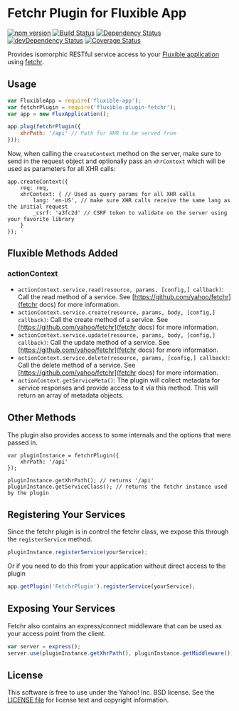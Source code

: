 # Fetchr Plugin for Fluxible App

[![npm version](https://badge.fury.io/js/fluxible-plugin-fetchr.svg)](http://badge.fury.io/js/fluxible-plugin-fetchr)
[![Build Status](https://travis-ci.org/yahoo/fluxible-plugin-fetchr.svg?branch=master)](https://travis-ci.org/yahoo/fluxible-plugin-fetchr)
[![Dependency Status](https://david-dm.org/yahoo/fluxible-plugin-fetchr.svg)](https://david-dm.org/yahoo/fluxible-plugin-fetchr)
[![devDependency Status](https://david-dm.org/yahoo/fluxible-plugin-fetchr/dev-status.svg)](https://david-dm.org/yahoo/fluxible-plugin-fetchr#info=devDependencies)
[![Coverage Status](https://coveralls.io/repos/yahoo/fluxible-plugin-fetchr/badge.png?branch=master)](https://coveralls.io/r/yahoo/fluxible-plugin-fetchr?branch=master)

Provides isomorphic RESTful service access to your [Fluxible application](https://github.com/yahoo/fluxible-app) using [fetchr](https://github.com/yahoo/fetchr).

## Usage

```js
var FluxibleApp = require('fluxible-app');
var fetchrPlugin = require('fluxible-plugin-fetchr');
var app = new FluxApplication();

app.plug(fetchrPlugin({
    xhrPath: '/api' // Path for XHR to be served from
}));
```

Now, when calling the `createContext` method on the server, make sure to send in the request object and optionally pass an `xhrContext` which will be used as parameters for all XHR calls:

```
app.createContext({
    req: req,
    xhrContext: { // Used as query params for all XHR calls
        lang: 'en-US', // make sure XHR calls receive the same lang as the initial request
        _csrf: 'a3fc2d' // CSRF token to validate on the server using your favorite library
    }
});
```

## Fluxible Methods Added

### actionContext

 * `actionContext.service.read(resource, params, [config,] callback)`: Call the read method of a service. See [https://github.com/yahoo/fetchr](fetchr docs) for more information.
 * `actionContext.service.create(resource, params, body, [config,] callback)`: Call the create method of a service. See [https://github.com/yahoo/fetchr](fetchr docs) for more information.
 * `actionContext.service.update(resource, params, body, [config,] callback)`: Call the update method of a service. See [https://github.com/yahoo/fetchr](fetchr docs) for more information.
 * `actionContext.service.delete(resource, params, [config,] callback)`: Call the delete method of a service. See [https://github.com/yahoo/fetchr](fetchr docs) for more information.
 * `actionContext.getServiceMeta()`: The plugin will collect metadata for service responses and provide access to it via this method. This will return an array of metadata objects.

## Other Methods

The plugin also provides access to some internals and the options that were passed in.

```
var pluginInstance = fetchrPlugin({
    xhrPath: '/api'
});

pluginInstance.getXhrPath(); // returns '/api'
pluginInstance.getServiceClass(); // returns the fetchr instance used by the plugin
```

## Registering Your Services

Since the fetchr plugin is in control the fetchr class, we expose this through the `registerService` method.

```js
pluginInstance.registerService(yourService);
```

Or if you need to do this from your application without direct access to the plugin

```js
app.getPlugin('FetchrPlugin').registerService(yourService);
```

## Exposing Your Services

Fetchr also contains an express/connect middleware that can be used as your access point from the client.

```js
var server = express();
server.use(pluginInstance.getXhrPath(), pluginInstance.getMiddleware());
```

## License

This software is free to use under the Yahoo! Inc. BSD license.
See the [LICENSE file][] for license text and copyright information.

[LICENSE file]: https://github.com/yahoo/fluxible-plugin-fetchr/blob/master/LICENSE.md
